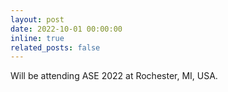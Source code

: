 ```yaml
---
layout: post
date: 2022-10-01 00:00:00
inline: true
related_posts: false
---
```


Will be attending ASE 2022 at Rochester, MI, USA.